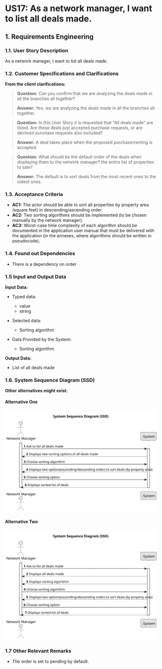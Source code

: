 # US17: As a network manager, I want to list all deals made. 

## 1. Requirements Engineering


### 1.1. User Story Description

As a network manager, I want to list all deals made.


### 1.2. Customer Specifications and Clarifications 

**From the client clarifications:**

> **Question:** Can you confirm that we are analyzing the deals made in all the branches all together?
> 
> **Answer:**   Yes, we are analyzing the deals made in all the branches all together.

> **Question:** In this User Story it is requested that "All deals made" are listed. Are these deals just accepted purchase requests, or are declined purchase requests also included?
>
> **Answer:** A deal takes place when the proposed purchase/renting is accepted.

> **Question:** What should be the default order of the deals when displaying them to the network manager?
> the entire list of properties to sale?
> 
> **Answer:** The default is to sort deals from the most recent ones to the oldest ones.


### 1.3. Acceptance Criteria

* **AC1:** The actor should be able to sort all properties by property area (square feet)
  in descending/ascending order.
* **AC2:** Two sorting algorithms should be implemented (to be chosen manually by
  the network manager).
* **AC3:** Worst-case time complexity of each algorithm should be documented in the
  application user manual that must be delivered with the application (in the
  annexes, where algorithms should be written in pseudocode).
### 1.4. Found out Dependencies

* There is a dependency on order 

### 1.5 Input and Output Data


**Input Data:**

* Typed data:
    * value
	* string
* Selected data:
	* Sorting algorithm
  
 * Data Provided by the System:
   * Sorting algorithm

**Output Data:**

* List of all deals made


### 1.6. System Sequence Diagram (SSD)

**Other alternatives might exist.**

#### Alternative One

![Sequence Diagram- Alternative One](svg/us017-Sequence-diagram-alternative-one.svg)

#### Alternative Two

![Sequence Diagram- Alternative One](svg/us017-Sequence-diagram-alternative-two.svg)


### 1.7 Other Relevant Remarks

* The order is set to pending by default.
